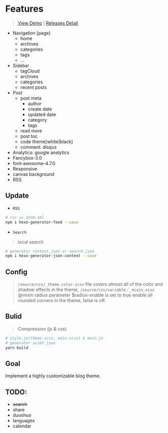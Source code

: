 # Features
> [View Demo](https://lencx.github.io/blog/) | 
> [Releases Detail](https://github.com/lencx/hexo-theme-lencx/releases)

- Navigation [page]
  - home
  - archives
  - categories
  - tags
  - ...
- Sidebar
  - tagCloud
  - archives
  - categories
  - recent posts
- Post
  - post meta
    - author
    - create date
    - updated date
    - category
    - tags
  - read more
  - post toc
  - code theme[white|black]
  - comment: disqus
- Analytics: google analytics
- Fancybox-3.0
- font-awesome-4.7.0
- Responsive
- canvas background
- RSS

## Update

- `RSS`
```bash
# rss => atom.xml
npm i hexo-generator-feed --save
```
- `Search`
> local search
```bash
# generator content.json or search.json
npm i hexo-generator-json-content --save
```


## Config

> `/source/css/_theme.color.scss` file covers almost all of the color and shadow effects in the theme, `/source/css/variable／_mixin.scss` @mixin radius parameter $radius-enable is set to true enable all rounded corners in the theme, false is off.

## Bulid
> Compression (js & css)

```bash
# style.js(theme.scss, main.scss) & main.js
# generator asset.json
yarn build
```

## Goal
Implement a highly customizable blog theme.

## TODO:
- ~~search~~
- share
- duoshuo
- languages
- calendar